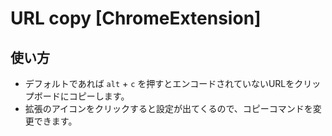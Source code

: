 # URL copy [ChromeExtension]

## 使い方
- デフォルトであれば `alt` + `c` を押すとエンコードされていないURLをクリップボードにコピーします。
- 拡張のアイコンをクリックすると設定が出てくるので、コピーコマンドを変更できます。
